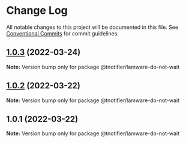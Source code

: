 # Change Log

All notable changes to this project will be documented in this file.
See [Conventional Commits](https://conventionalcommits.org) for commit guidelines.

## [1.0.3](https://github.com/tnotifier/lamware/compare/@tnotifier/lamware-do-not-wait@1.0.2...@tnotifier/lamware-do-not-wait@1.0.3) (2022-03-24)

**Note:** Version bump only for package @tnotifier/lamware-do-not-wait





## [1.0.2](https://github.com/tnotifier/lamware/compare/@tnotifier/lamware-do-not-wait@1.0.1...@tnotifier/lamware-do-not-wait@1.0.2) (2022-03-22)

**Note:** Version bump only for package @tnotifier/lamware-do-not-wait





## 1.0.1 (2022-03-22)

**Note:** Version bump only for package @tnotifier/lamware-do-not-wait
